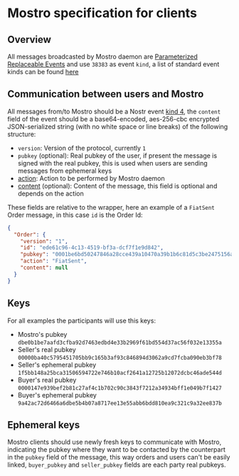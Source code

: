 # Mostro specification for clients

## Overview

All messages broadcasted by Mostro daemon are [Parameterized Replaceable Events](https://github.com/nostr-protocol/nips/blob/master/01.md#kinds) and use `38383` as event `kind`, a list of standard event kinds can be found [here](https://github.com/nostr-protocol/nips#event-kinds)

## Communication between users and Mostro

All messages from/to Mostro should be a Nostr event [kind 4](https://github.com/nostr-protocol/nips/blob/master/04.md), the `content` field of the event should be a base64-encoded, aes-256-cbc encrypted JSON-serialized string (with no white space or line breaks) of the following structure:

- `version`: Version of the protocol, currently `1`
- `pubkey` (optional): Real pubkey of the user, if present the message is signed with the real pubkey, this is used when users are sending messages from ephemeral keys
- [action](https://docs.rs/mostro-core/latest/mostro_core/enum.Action.html): Action to be performed by Mostro daemon
- [content](https://docs.rs/mostro-core/latest/mostro_core/enum.Content.html) (optional): Content of the message, this field is optional and depends on the action

These fields are relative to the wrapper, here an example of a `FiatSent` Order message, in this case `id` is the Order Id:

```json
{
  "Order": {
    "version": "1",
    "id": "ede61c96-4c13-4519-bf3a-dcf7f1e9d842",
    "pubkey": "0001be6bd50247846a28cce439a10470a39b1b6c81d5c3be2475156a413e1e3a",
    "action": "FiatSent",
    "content": null
  }
}
```

## Keys

For all examples the participants will use this keys:

- Mostro's pubkey `dbe0b1be7aafd3cfba92d7463edbd4e33b2969f61bd554d37ac56f032e13355a`
- Seller's real pubkey `00000ba40c5795451705bb9c165b3af93c846894d3062a9cd7fcba090eb3bf78`
- Seller's ephemeral pubkey `1f5bb148a25bca31506594722e746b10acf2641a12725b12072dcbc46ade544d`
- Buyer's real pubkey `0000147e939bef2b81c27af4c1b702c90c3843f7212a34934bff1e049b7f1427`
- Buyer's ephemeral pubkey `9a42ac72d6466a6dbe5b4b07a8717ee13e55abb6bdd810ea9c321c9a32ee837b`

## Ephemeral keys

Mostro clients should use newly fresh keys to communicate with Mostro, indicating the pubkey where they want to be contacted by the counterpart in the `pubkey` field of the message, this way orders and users can't be easily linked, `buyer_pubkey` and `seller_pubkey` fields are each party real pubkeys.
